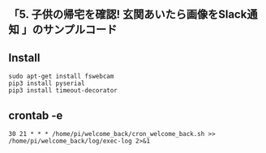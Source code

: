 ## 「5. 子供の帰宅を確認! 玄関あいたら画像をSlack通知 」のサンプルコード

## Install

```
sudo apt-get install fswebcam
pip3 install pyserial
pip3 install timeout-decorator
```

## crontab -e

```
30 21 * * * /home/pi/welcome_back/cron_welcome_back.sh >> /home/pi/welcome_back/log/exec-log 2>&1
```



